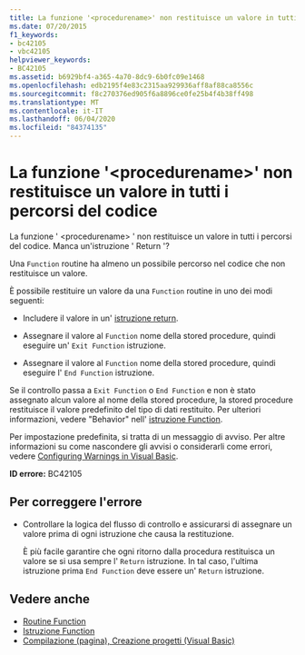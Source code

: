 ```yaml
---
title: La funzione '<procedurename>' non restituisce un valore in tutti i percorsi del codice
ms.date: 07/20/2015
f1_keywords:
- bc42105
- vbc42105
helpviewer_keywords:
- BC42105
ms.assetid: b6929bf4-a365-4a70-8dc9-6b0fc09e1468
ms.openlocfilehash: edb2195f4e83c2315aa929936aff8af88ca8556c
ms.sourcegitcommit: f8c270376ed905f6a8896ce0fe25b4f4b38ff498
ms.translationtype: MT
ms.contentlocale: it-IT
ms.lasthandoff: 06/04/2020
ms.locfileid: "84374135"
---
```

# <a name="function-procedurename-doesnt-return-a-value-on-all-code-paths"></a>La funzione '\<procedurename>' non restituisce un valore in tutti i percorsi del codice
La funzione ' \<procedurename> ' non restituisce un valore in tutti i percorsi del codice. Manca un'istruzione ' Return '?  
  
 Una `Function` routine ha almeno un possibile percorso nel codice che non restituisce un valore.  
  
 È possibile restituire un valore da una `Function` routine in uno dei modi seguenti:  
  
- Includere il valore in un' [istruzione return](../statements/return-statement.md).  
  
- Assegnare il valore al `Function` nome della stored procedure, quindi eseguire un' `Exit Function` istruzione.  
  
- Assegnare il valore al `Function` nome della stored procedure, quindi eseguire l' `End Function` istruzione.  
  
 Se il controllo passa a `Exit Function` o `End Function` e non è stato assegnato alcun valore al nome della stored procedure, la stored procedure restituisce il valore predefinito del tipo di dati restituito. Per ulteriori informazioni, vedere "Behavior" nell' [istruzione Function](../statements/function-statement.md).  
  
 Per impostazione predefinita, si tratta di un messaggio di avviso. Per altre informazioni su come nascondere gli avvisi o considerarli come errori, vedere [Configuring Warnings in Visual Basic](/visualstudio/ide/configuring-warnings-in-visual-basic).  
  
 **ID errore:** BC42105  
  
## <a name="to-correct-this-error"></a>Per correggere l'errore  
  
- Controllare la logica del flusso di controllo e assicurarsi di assegnare un valore prima di ogni istruzione che causa la restituzione.  
  
     È più facile garantire che ogni ritorno dalla procedura restituisca un valore se si usa sempre l' `Return` istruzione. In tal caso, l'ultima istruzione prima `End Function` deve essere un' `Return` istruzione.  
  
## <a name="see-also"></a>Vedere anche

- [Routine Function](../../programming-guide/language-features/procedures/function-procedures.md)
- [Istruzione Function](../statements/function-statement.md)
- [Compilazione (pagina), Creazione progetti (Visual Basic)](/visualstudio/ide/reference/compile-page-project-designer-visual-basic)
